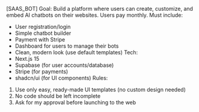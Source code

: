 [SAAS_BOT]
Goal: Build a platform where users can create, customize, and embed AI chatbots on their websites. Users pay monthly. Must include:

- User registration/login
- Simple chatbot builder
- Payment with Stripe
- Dashboard for users to manage their bots
- Clean, modern look (use default templates)
  Tech:
- Next.js 15
- Supabase (for user accounts/database)
- Stripe (for payments)
- shadcn/ui (for UI components)
  Rules:

1. Use only easy, ready-made UI templates (no custom design needed)
2. No code should be left incomplete
3. Ask for my approval before launching to the web
